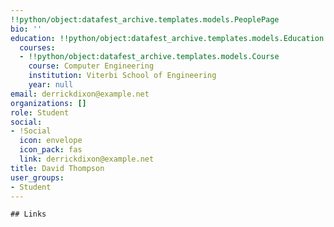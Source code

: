 ```yaml
---
!!python/object:datafest_archive.templates.models.PeoplePage
bio: ''
education: !!python/object:datafest_archive.templates.models.Education
  courses:
  - !!python/object:datafest_archive.templates.models.Course
    course: Computer Engineering
    institution: Viterbi School of Engineering
    year: null
email: derrickdixon@example.net
organizations: []
role: Student
social:
- !Social
  icon: envelope
  icon_pack: fas
  link: derrickdixon@example.net
title: David Thompson
user_groups:
- Student
---
```


    ## Links
    